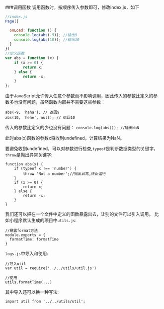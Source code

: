 ###调用函数
调用函数时，按顺序传入参数即可，修改index.js，如下
```js
//index.js
Page({

  onLoad: function () {
    console.log(abs(-9)); //输出9
    console.log(abs(10)); //输出10
  }
})
//定义函数
var abs = function (x) {
    if (x >= 0) {
        return x;
    } else {
        return -x;
    }
};
```

由于JavaScript允许传入任意个参数而不影响调用，因此传入的参数比定义的参数多也没有问题，虽然函数内部并不需要这些参数：
```
abs(-9, 'haha'); // 返回9
abs(10, 'hehe', null); // 返回10
```
传入的参数比定义的少也没有问题：
```console.log(abs()); //输出NaN```

此时abs(x)函数的参数x将收到undefined，计算结果为NaN。

要避免收到undefined，可以对参数进行检查,`typeof`是判断数据类型的关键字，`throw`是抛出异常关键字:
```
function abs(x) {
    if (typeof x !== 'number') {
        throw 'Not a number';//抛出异常,终止运行
    }
    if (x >= 0) {
        return x;
    } else {
        return -x;
    }
}
```

我们还可以把在一个文件中定义的函数暴露出去，让别的文件可以引入调用。
比如小程序默认生成的项目中`utils.js`:
```
//暴露format方法
module.exports = {
  formatTime: formatTime
}
```
`logs.js`中导入和使用:
```
//导入util
var util = require('../../utils/util.js')

//使用
utils.formatTime(...)
```
其中导入还可以换一种写法:
```
import util from '../../utils/util';
```
